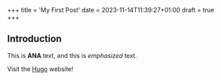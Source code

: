 +++
title = 'My First Post'
date = 2023-11-14T11:39:27+01:00
draft = true
+++
## Introduction

This is **ANA** text, and this is *emphasized* text.

Visit the [Hugo](https://gohugo.io) website!